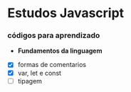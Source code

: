 # Estudos Javascript

### códigos para aprendizado

* **Fundamentos da linguagem**

- [x] formas de comentarios
- [x] var, let e const
- [ ] tipagem
